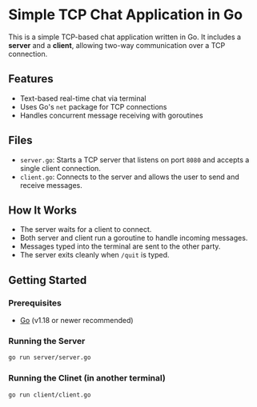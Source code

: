 # Simple TCP Chat Application in Go

This is a simple TCP-based chat application written in Go. It includes a **server** and a **client**, allowing two-way communication over a TCP connection.

## Features

- Text-based real-time chat via terminal
- Uses Go's `net` package for TCP connections
- Handles concurrent message receiving with goroutines

## Files

- `server.go`: Starts a TCP server that listens on port `8080` and accepts a single client connection.
- `client.go`: Connects to the server and allows the user to send and receive messages.

## How It Works

- The server waits for a client to connect.
- Both server and client run a goroutine to handle incoming messages.
- Messages typed into the terminal are sent to the other party.
- The server exits cleanly when `/quit` is typed.

## Getting Started

### Prerequisites

- [Go](https://golang.org/dl/) (v1.18 or newer recommended)

### Running the Server

```bash
go run server/server.go
```

### Running the Clinet (in another terminal)

```bash
go run client/client.go
